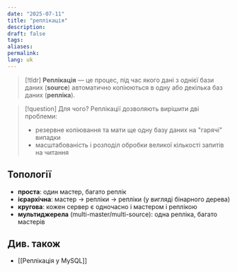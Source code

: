 ```yaml
---
date: "2025-07-11"
title: "реплікація"
description: 
draft: false
tags: 
aliases: 
permalink: 
lang: uk
---
```


> [!tldr]
> **Реплікація** — це процес, під час якого дані з однієї бази даних (**source**) автоматично копіюються в одну або декілька баз даних (**репліка**).

> [!question] Для чого?
> Реплікації дозволяють вирішити дві проблеми:
> - резервне копіювання та мати ще одну базу даних на "гарячі" випадки
> - масштабованість і розподіл обробки великої кількості запитів на читання

## Топології

- **проста**: один мастер, багато реплік
- **ієрархічна**: мастер -> репліки -> репліки (у вигляді бінарного дерева)
- **кругова**: кожен сервер є одночасно і мастером і реплікою
- **мультиджерела** (multi-master/multi-source): одна репліка, багато мастерів 

## Див. також

- [[Реплікація у MySQL]]